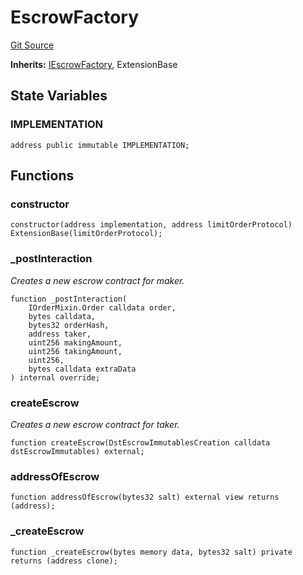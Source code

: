 # EscrowFactory
[Git Source](https://github.com/byshape/cross-chain-swap/blob/c49176f8473d9a06db920990a07a4d8464dd4dd4/contracts/EscrowFactory.sol)

**Inherits:**
[IEscrowFactory](/contracts/interfaces/IEscrowFactory.sol/interface.IEscrowFactory.md), ExtensionBase


## State Variables
### IMPLEMENTATION

```solidity
address public immutable IMPLEMENTATION;
```


## Functions
### constructor


```solidity
constructor(address implementation, address limitOrderProtocol) ExtensionBase(limitOrderProtocol);
```

### _postInteraction

*Creates a new escrow contract for maker.*


```solidity
function _postInteraction(
    IOrderMixin.Order calldata order,
    bytes calldata,
    bytes32 orderHash,
    address taker,
    uint256 makingAmount,
    uint256 takingAmount,
    uint256,
    bytes calldata extraData
) internal override;
```

### createEscrow

*Creates a new escrow contract for taker.*


```solidity
function createEscrow(DstEscrowImmutablesCreation calldata dstEscrowImmutables) external;
```

### addressOfEscrow


```solidity
function addressOfEscrow(bytes32 salt) external view returns (address);
```

### _createEscrow


```solidity
function _createEscrow(bytes memory data, bytes32 salt) private returns (address clone);
```

